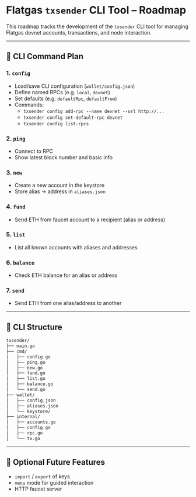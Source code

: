 # Flatgas `txsender` CLI Tool – Roadmap

This roadmap tracks the development of the `txsender` CLI tool for managing Flatgas devnet accounts, transactions, and node interaction.

---

## 🧱 CLI Command Plan

### 1. `config`
- Load/save CLI configuration (`wallet/config.json`)
- Define named RPCs (e.g. `local`, `devnet`)
- Set defaults (e.g. `defaultRpc`, `defaultFrom`)
- Commands:
    - `txsender config add-rpc --name devnet --url http://...`
    - `txsender config set-default-rpc devnet`
    - `txsender config list-rpcs`

### 2. `ping`
- Connect to RPC
- Show latest block number and basic info

### 3. `new`
- Create a new account in the keystore
- Store alias → address in `aliases.json`

### 4. `fund`
- Send ETH from faucet account to a recipient (alias or address)

### 5. `list`
- List all known accounts with aliases and addresses

### 6. `balance`
- Check ETH balance for an alias or address

### 7. `send`
- Send ETH from one alias/address to another

---

## 📁 CLI Structure

```bash
txsender/
├── main.go
├── cmd/
│   ├── config.go
│   ├── ping.go
│   ├── new.go
│   ├── fund.go
│   ├── list.go
│   ├── balance.go
│   └── send.go
├── wallet/
│   ├── config.json
│   ├── aliases.json
│   └── keystore/
├── internal/
│   ├── accounts.go
│   ├── config.go
│   ├── rpc.go
│   └── tx.go
```

---

## 🧩 Optional Future Features

- `import` / `export` of keys
- `menu` mode for guided interaction
- HTTP faucet server
